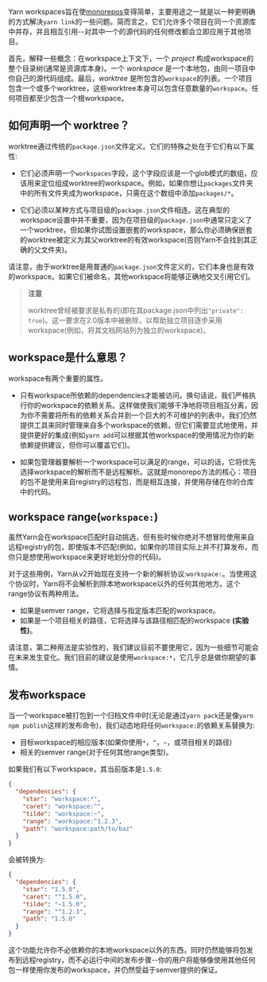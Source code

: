 Yarn workspaces旨在使[monorepos](/advanced/lexicon#monorepository)变得简单，主要用途之一就是以一种更明确的方式解决`yarn link`的一些问题。简而言之，它们允许多个项目在同一个资源库中并存，并且相互引用--对其中一个的源代码的任何修改都会立即应用于其他项目。

首先，解释一些概念：在workspace上下文下，一个 _project_ 构成workspace的整个目录树(通常是资源库本身)。一个 _workspace_ 是一个本地包，由同一项目中你自己的源代码组成。最后，_worktree_ 是所包含的`workspace`的列表。一个项目包含一个或多个worktree，这些worktree本身可以包含任意数量的`workspace`。任何项目都至少包含一个根workspace。

## 如何声明一个 worktree？

worktree通过传统的`package.json`文件定义。它们的特殊之处在于它们有以下属性:

- 它们必须声明一个`workspaces`字段，这个字段应该是一个glob模式的数组，应该用来定位组成worktree的workspace。例如，如果你想让`packages`文件夹中的所有文件夹成为workspace，只需在这个数组中添加`packages/*`。

- 它们必须以某种方式与项目级的`package.json`文件相连。这在典型的workspace设置中并不重要，因为在项目级的`package.json`中通常只定义了一个worktree，但如果你试图设置嵌套的workspace，那么你必须确保嵌套的worktree被定义为其父worktree的有效workspace(否则Yarn不会找到其正确的父文件夹)。

请注意，由于worktree是用普通的`package.json`文件定义的，它们本身也是有效的workspace。如果它们被命名，其他workspace将能够正确地交叉引用它们。

> **注意**
> 
> worktree曾经被要求是私有的(即在其package.json中列出`"private": true`)。这一要求在2.0版本中被删除，以帮助独立项目逐步采用workspace(例如，将其文档网站列为独立的workspace)。

## workspace是什么意思？

workspace有两个重要的属性。

- 只有workspace所依赖的dependencies才能被访问。换句话说，我们严格执行你的workspace的依赖关系。这样做使我们能够干净地将项目相互分离，因为你不需要将所有的依赖关系合并到一个巨大的不可维护的列表中。我们仍然提供工具来同时管理来自多个workspace的依赖，但它们需要显式地使用，并提供更好的集成(例如`yarn add`可以根据其他workspace的使用情况为你的新依赖提供建议，但你可以覆盖它们)。

- 如果包管理器要解析一个workspace可以满足的range，可以的话，它将优先选择workspace的解析而不是远程解析。这就是monorepo方法的核心：项目的包不是使用来自registry的远程包，而是相互连接，并使用存储在你的仓库中的代码。

## workspace range(`workspace:`)

虽然Yarn会在workspace匹配时自动挑选，但有些时候你绝对不想冒险使用来自远程registry的包，即使版本不匹配(例如，如果你的项目实际上并不打算发布，而你只是想使用workspace来更好地划分你的代码)。

对于这些用例，Yarn从v2开始现在支持一个新的解析协议:`workspace:`。当使用这个协议时，Yarn将不会解析到除本地workspace以外的任何其他地方。这个range协议有两种用法。

- 如果是semver range，它将选择与指定版本匹配的workspace。
- 如果是一个项目相关的路径，它将选择与该路径相匹配的workspace **(实验性)**。

请注意，第二种用法是实验性的，我们建议目前不要使用它，因为一些细节可能会在未来发生变化。我们目前的建议是使用`workspace:*`，它几乎总是做你期望的事情。

## 发布workspace

当一个workspace被打包到一个归档文件中时(无论是通过`yarn pack`还是像`yarn npm publish`这样的发布命令)，我们动态地将任何`workspace:`的依赖关系替换为:

- 目标workspace的相应版本(如果你使用`*`，`^`，`~`，或项目相关的路径)
- 相关的semver range(对于任何其他range类型)。

如果我们有以下workspace，其当前版本是`1.5.0`:

```json
{
  "dependencies": {
    "star": "workspace:*",
    "caret": "workspace:^",
    "tilde": "workspace:~",
    "range": "workspace:^1.2.3",
    "path": "workspace:path/to/baz"
  }
}
```

会被转换为:

```json
{
  "dependencies": {
    "star": "1.5.0",
    "caret": "^1.5.0",
    "tilde": "~1.5.0",
    "range": "^1.2.3",
    "path": "1.5.0"
  }
}
```

这个功能允许你不必依赖你的本地workspace以外的东西，同时仍然能够将包发布到远程registry，而不必运行中间的发布步骤--你的用户将能够像使用其他任何包一样使用你发布的workspace，并仍然受益于semver提供的保证。
